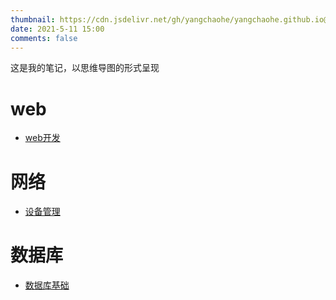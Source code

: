 ```yaml
---
thumbnail: https://cdn.jsdelivr.net/gh/yangchaohe/yangchaohe.github.io@static/img/mito/code.jpg
date: 2021-5-11 15:00
comments: false
---
```


这是我的笔记，以思维导图的形式呈现

# web

- [web开发](./webDev.html)

# 网络

- [设备管理](./Internet-equipment.html)

# 数据库

- [数据库基础](./SQL-base.html)
